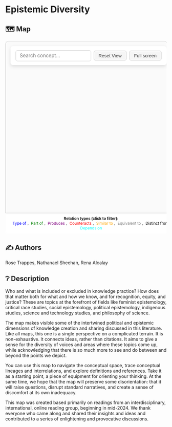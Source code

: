 # Epistemic Diversity

<style>
#graph-wrapper {
  max-width: 100vw;
  margin: 0 auto;
  position: relative;
  transition: all 0.3s ease;
  overflow: hidden;
}

#graph-wrapper canvas {
  max-width: 100%;
  height: auto !important;
  display: block;
  margin: 0 auto;
}

#graph-container {
  width: 100%;
  height: 600px;
  background: #fafafa;
  border: 1px solid #ccc;
  border-radius: 10px;
  box-shadow: 0 0 10px rgba(0,0,0,0.05);
  transition: all 0.3s ease;
}

#graph-wrapper.fullscreen {
  position: fixed;
  top: 0;
  left: 0;
  width: 100vw;
  height: 100vh;
  z-index: 99999; /* Make sure it’s above the sidebar */
  background: #ffffff;
  margin: 0;
  padding: 0;
}

#graph-wrapper.fullscreen canvas,
#graph-wrapper.fullscreen #graph-container {
  width: 100vw !important;
  height: 100vh !important;
  margin: 0;
  padding: 0;
  border-radius: 0;
  box-shadow: none;
}

#graph-controls {
  position: absolute;
  top: 1rem;
  left: 1rem;
  z-index: 1000;
  display: flex;
  flex-wrap: wrap;
  gap: 0.5rem;
  background: rgba(255, 255, 255, 0.9);
  backdrop-filter: blur(8px);
  padding: 0.8rem 1rem;
  border-radius: 8px;
  box-shadow: 0 4px 12px rgba(0, 0, 0, 0.12);
  align-items: center;
  max-width: 95vw;
}

#graph-controls input[type="text"] {
  flex: 1;
  min-width: 180px;
  padding: 0.4rem 0.75rem;
  font-size: 0.95rem;
  border: 1px solid #ccc;
  border-radius: 6px;
  transition: border-color 0.2s ease;
}

#graph-controls input[type="text"]:focus {
  outline: none;
  border-color: #007acc;
  box-shadow: 0 0 0 2px rgba(0, 122, 204, 0.2);
}

#graph-controls button {
  background-color: #f5f5f5;
  color: #333;
  border: 1px solid #ccc;
  border-radius: 6px;
  font-size: 0.9rem;
  padding: 0.4rem 0.9rem;
  cursor: pointer;
  transition: background-color 0.2s ease, box-shadow 0.2s ease;
}

#graph-controls button:hover {
  background-color: #e8e8e8;
  box-shadow: 0 2px 6px rgba(0, 0, 0, 0.08);
}

#graph-controls button:active {
  background-color: #ddd;
}

#graph-legend {
  position: absolute;
  bottom: 0;
  left: 0;
  width: 100%;
  background: rgba(255, 255, 255, 0.95);
  backdrop-filter: blur(6px);
  font-size: 0.85em;
  text-align: center;
  padding: 0.6rem 1rem;
  border-top: 1px solid #ccc;
  z-index: 999;
}


#search-box {
  background: white;
  font-family: inherit;
}

datalist option {
  font-size: 0.9rem;
}
.legend-item {
  cursor: pointer;
  padding: 0 4px;
  border-bottom: 2px solid transparent;
  transition: all 0.2s ease;
}

.legend-item:hover {
  border-bottom: 2px solid currentColor;
}

.legend-item.active {
  font-weight: bold;
  border-bottom: 2px solid currentColor;
}

</style>


## 🗺️ Map 


<div id="graph-wrapper">
<div id="graph-controls">
  <input type="text" id="search-box" list="concepts-list" placeholder="Search concept..." />
<datalist id="concepts-list"></datalist>
  <button onclick="resetView()">Reset View</button>
  <button id="fullscreen-toggle" onclick="toggleFullScreen()">Full screen</button>
</div>

  <div id="graph-container"></div>
  <div id="concept-details" style="
  position: absolute;
  top: 1rem;
  right: 1rem;
  width: 300px;
  max-height: 80vh;
  overflow-y: auto;
  background: #ffffffee;
  backdrop-filter: blur(4px);
  border: 1px solid #ccc;
  border-radius: 8px;
  padding: 1rem;
  box-shadow: 0 2px 8px rgba(0,0,0,0.2);
  font-size: 0.95rem;
  color: #1f2937;
  display: none; /* Hidden by default */
  z-index: 1000;
">
  <h3 id="details-title" style="margin-top:0;"></h3>
  <p id="details-definition"></p>
  <p><strong>📚 References:</strong></p>
  <p id="details-references"></p>
  <p><a id="details-link" href="#" target="_blank" style="color: #007acc;">🔗 View full concept →</a></p>
</div>
<div id="graph-legend">
  <strong>Relation types (click to filter):</strong><br>
  <span class="legend-item" data-type="type of" style="color: blue;">Type of</span>, 
  <span class="legend-item" data-type="part of" style="color: green;">Part of</span>, 
  <span class="legend-item" data-type="produces" style="color: purple;">Produces</span>, 
  <span class="legend-item" data-type="counteracts" style="color: red;">Counteracts</span>, 
  <span class="legend-item" data-type="similar to" style="color: orange;">Similar to</span>, 
  <span class="legend-item" data-type="equivalent to" style="color: gray;">Equivalent to</span>, 
  <span class="legend-item" data-type="distinct from" style="color: black;">Distinct from</span>, 
  <span class="legend-item" data-type="depends on" style="color: cyan;">Depends on</span>
</div>

</div>



<script src="https://giscus.app/client.js"
        data-repo="natesheehan/conceptcartography"
        data-repo-id="R_kgDOPB5QiQ"
        data-category="General"
        data-category-id="DIC_kwDOPB5Qic4CsAxd"
        data-mapping="pathname"
        data-strict="0"
        data-reactions-enabled="1"
        data-emit-metadata="0"
        data-input-position="bottom"
        data-theme="catppuccin_mocha"
        data-lang="en"
        crossorigin="anonymous"
        async>
</script>



<script>
let Graph;
let autoRotate = false;
let allNodes = [];



document.getElementById('search-box').addEventListener('keydown', function(e) {
  if (e.key === 'Enter') {
    focusOnConcept(this.value);
  }
});

document.getElementById('search-box').addEventListener('change', function () {
  focusOnConcept(this.value);
});

function showModal(contentHTML) {
  // Create backdrop
  const backdrop = document.createElement('div');
  backdrop.style.position = 'fixed';
  backdrop.style.top = '0';
  backdrop.style.left = '0';
  backdrop.style.width = '100vw';
  backdrop.style.height = '100vh';
  backdrop.style.background = 'rgba(0, 0, 0, 0.6)';
  backdrop.style.display = 'flex';
  backdrop.style.justifyContent = 'center';
  backdrop.style.alignItems = 'center';
  backdrop.style.zIndex = '10000';

  // Create modal
  const modal = document.createElement('div');
  modal.style.background = '#fff';
  modal.style.borderRadius = '8px';
  modal.style.boxShadow = '0 10px 40px rgba(0, 0, 0, 0.3)';
  modal.style.maxWidth = '90vw';
  modal.style.maxHeight = '80vh';
  modal.style.overflowY = 'auto';
  modal.innerHTML = contentHTML;

  // Close button
  const closeBtn = document.createElement('button');
  closeBtn.innerText = 'Close';
  closeBtn.style.display = 'block';
  closeBtn.style.margin = '1rem auto 0';
  closeBtn.style.padding = '0.5rem 1rem';
  closeBtn.style.border = '1px solid #ccc';
  closeBtn.style.background = 'black';
  closeBtn.style.borderRadius = '4px';
  closeBtn.style.cursor = 'pointer';
  closeBtn.onclick = () => backdrop.remove();

  modal.appendChild(closeBtn);
  backdrop.appendChild(modal);
  backdrop.onclick = e => {
    if (e.target === backdrop) backdrop.remove();
  };
  document.body.appendChild(backdrop);
}


function toTitleCase(str) {
  return str.replace(/\w\S*/g, w => w.charAt(0).toUpperCase() + w.slice(1).toLowerCase());
}

function initGraph() {
  fetch('../../assets/graph.json')
    .then(res => res.json())
    .then(data => {
      // Count connections per node (degree)
      const degreeMap = {};
      data.nodes.forEach(n => degreeMap[n.id.toLowerCase()] = 0);
      data.links.forEach(link => {
        const source = (link.source || '').toLowerCase();
        const target = (link.target || '').toLowerCase();
        if (degreeMap[source] !== undefined) degreeMap[source]++;
        if (degreeMap[target] !== undefined) degreeMap[target]++;
      });

      // Add nodeVal for sizing
      data.nodes.forEach(n => {
        const deg = degreeMap[n.id.toLowerCase()] || 1;
        n.val = Math.min(20, 1 + deg); // size capped to 10 for clarity
      });

      // Add datalist for search
      const datalist = document.getElementById('concepts-list');
      data.nodes.forEach(node => {
        const opt = document.createElement("option");
        opt.value = node.id;
        datalist.appendChild(opt);
      });

      const colorMap = {
        "type of": "blue",
        "part of": "green",
        "produces": "purple",
        "counteracts": "red",
        "similar to": "orange",
        "equivalent to": "gray",
        "distinct from": "lime",
        "depends on": "cyan"
      };
      const normalize = str => (str || "").toLowerCase().trim();

      Graph = ForceGraph3D()(document.getElementById('graph-container'))
        .graphData(data)
        .nodeLabel(node => node.title || node.id)
        .nodeColor(() => 'black')
        .nodeVal(node => node.val) // <--- Set size based on val
        .linkColor(link => colorMap[normalize(link.type)] || 'green')
        .linkWidth(1.5)
        .linkOpacity(0.8)
        .backgroundColor('#fdfdfd')
        .linkDirectionalParticles(5)
        .linkDirectionalParticleWidth(2)
        .linkDirectionalParticleColor(link => colorMap[normalize(link.type)] || 'gray')
let activeFilters = new Set();

document.querySelectorAll('.legend-item').forEach(item => {
  item.addEventListener('click', () => {
    const type = item.dataset.type.toLowerCase();

    if (activeFilters.has(type)) {
      activeFilters.delete(type);
      item.classList.remove('active');
    } else {
      activeFilters.add(type);
      item.classList.add('active');
    }

    updateGraphFilters();
  });
});

function updateGraphFilters() {
  const links = Graph.graphData().links;

  if (activeFilters.size === 0) {
    // Show all links if no filters
    Graph.linkVisibility(() => true);
    Graph.nodeVisibility(() => true);
    return;
  }

  // Filter links and nodes based on active relation types
  const visibleLinks = links.filter(link => activeFilters.has((link.type || '').toLowerCase()));
  const visibleNodes = new Set();

  visibleLinks.forEach(link => {
    visibleNodes.add(link.source.id);
    visibleNodes.add(link.target.id);
  });

  Graph.linkVisibility(link => activeFilters.has((link.type || '').toLowerCase()));
  Graph.nodeVisibility(node => visibleNodes.has(node.id));
}

Graph.onNodeClick(node => {
  highlightNode(node);
});
Graph.onBackgroundClick(() => {
  // Reset node and link colors
  Graph.nodeColor(() => '#3b3b3b'); // Default grey for nodes
  Graph.linkColor(() => '#cccccc'); // Default light grey for links

  // Hide the details panel
  document.getElementById('concept-details').style.display = 'none';


});


      
        // Wait for layout and container to stabilize, then zoom and center the graph
setTimeout(() => {
  const container = document.getElementById('graph-container');
  Graph.width(container.offsetWidth);
  Graph.height(container.offsetHeight);
  Graph.zoomToFit(400);
}, 0); // Immediate timeout waits for next repaint

    });
}

function slugify(text) {
  return text
    .toLowerCase()
    .replace(/\s+/g, '-')         // replace spaces with hyphens
    .replace(/[^\w\-]+/g, '')     // remove non-word chars
    .replace(/\-\-+/g, '-')       // collapse multiple hyphens
    .replace(/^-+/, '')           // trim leading hyphens
    .replace(/-+$/, '');          // trim trailing hyphens
}


function resetView() {
  Graph && Graph.zoomToFit(400);
}

function toggleRotate() {
  autoRotate = !autoRotate;
  Graph.controls().autoRotate = autoRotate;
  Graph.controls().autoRotateSpeed = 1.2;
}

function toggleFullScreen() {
  const wrapper = document.getElementById('graph-wrapper');
  const button = document.getElementById('fullscreen-toggle');
  const isFullscreen = wrapper.classList.toggle('fullscreen');

  // Force redraw of canvas at fullscreen size
  setTimeout(() => {
    Graph.width(window.innerWidth);
    Graph.height(window.innerHeight);
  }, 100); // Delay ensures DOM fully updated

  button.innerText = isFullscreen ? "Exit Full Screen" : "Full Screen";
}

function focusOnConcept(query) {
  if (!Graph || !query.trim()) return;

  const normalized = query.toLowerCase().trim();
  const node = Graph.graphData().nodes.find(n => n.id.toLowerCase() === normalized)
             || Graph.graphData().nodes.find(n => n.id.toLowerCase().includes(normalized));

  if (node) {
    // Trigger the same behaviour as clicking on a node
    highlightNode(node);

    // Reset the search box
    document.getElementById('search-box').value = '';
  }
}


function highlightNode(node) {
  if (!node) return;

  // Highlight node and its neighbors
  const neighbors = new Set();
  const links = Graph.graphData().links;

  links.forEach(link => {
    if (link.source.id === node.id) neighbors.add(link.target.id);
    if (link.target.id === node.id) neighbors.add(link.source.id);
  });

  // Update node colors
  Graph.nodeColor(n => {
    if (n.id === node.id) return '#facc15'; // Highlight clicked node
    if (neighbors.has(n.id)) return '#38bdf8'; // Blue for neighbors
    return '#3b3b3b'; // Default grey
  });

  // Update link colors
  Graph.linkColor(link => {
    if (link.source.id === node.id || link.target.id === node.id) {
      return '#f87171'; // Red for connected links
    }
    return '#cccccc'; // Default light grey
  });

  // Zoom camera to node
  const distance = 100;
  const distRatio = 1 + distance / Math.hypot(node.x, node.y, node.z || 1);

  Graph.cameraPosition(
    {
      x: node.x * distRatio,
      y: node.y * distRatio,
      z: (node.z || 1) * distRatio
    },
    node,
    1000
  );

  // Update details panel
  document.getElementById('details-title').innerText = node.title;
  document.getElementById('details-definition').innerText = node.definition || "No definition available.";
  document.getElementById('details-references').innerHTML = node.reference
    ? node.reference.replace(/(https?:\/\/\S+)/g, '<a href="$1" target="_blank">$1</a>')
    : "No references.";
  document.getElementById('details-link').href = `../../concepts/${slugify(node.id)}`;
  document.getElementById('concept-details').style.display = 'block';
}





// Escape to exit full screen
document.addEventListener('keydown', e => {
  if (e.key === 'Escape') {
    const wrapper = document.getElementById('graph-wrapper');
    const button = document.getElementById('fullscreen-toggle');
    if (wrapper.classList.contains('fullscreen')) {
      wrapper.classList.remove('fullscreen');
      Graph.width(wrapper.offsetWidth);
      Graph.height(600);
      button.innerText = "Full Screen";
    }
  }
});
</script>

<!-- Load the 3d-force-graph library and wait for it -->
<script>
  const forceGraphScript = document.createElement('script');
  forceGraphScript.src = 'https://unpkg.com/3d-force-graph';
  forceGraphScript.onload = () => {
    initGraph(); // call setup function only when the library is ready
  };
  
  document.head.appendChild(forceGraphScript);
</script>

## ✍️ Authors
Rose Trappes, Nathanael Sheehan, Rena Alcalay 


## ❔ Description
Who and what is included or excluded in knowledge practice? How does that matter both for what and how we know, and for recognition, equity, and justice? These are topics at the forefront of fields like feminist epistemology, critical race studies, social epistemology, political epistemology, indigenous studies, science and technology studies, and philosophy of science.

The map makes visible some of the intertwined political and epistemic dimensions of knowledge creation and sharing discussed in this literature. Like all maps, this one is a single perspective on a complicated terrain. It is non-exhaustive. It connects ideas, rather than citations. It aims to give a sense for the diversity of voices and areas where these topics come up, while acknowledging that there is so much more to see and do between and beyond the points we depict.

You can use this map to navigate the conceptual space, trace conceptual lineages and interrelations, and explore definitions and references. Take it as a starting point, a piece of equipment for orienting your thinking. At the same time, we hope that the map will preserve some disorientation: that it will raise questions, disrupt standard narratives, and create a sense of discomfort at its own inadequacy.

This map was created based primarily on readings from an interdisciplinary, international, online reading group, beginning in mid-2024. We thank everyone who came along and shared their insights and ideas and contributed to a series of enlightening and provocative discussions.

